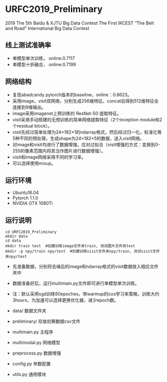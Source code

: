 # URFC2019_Preliminary
2019 The 5th Baidu & XJTU Big Data Contest The First IKCEST “The Belt and Road” International Big Data Contest

## 线上测试准确率 
- 单模型单次训练， online:0.7117
- 单模型十折融合， online:0.7199

## 网络结构
- 复现abadcandy pytorch版本的baseline，online：0.6623。
- 采用image，visit双网络，分别生成256维特征，concat后得到512维特征全连接到9维输出。
- image采用imagenet上预训练的 ResNet-50 提取特征。
- visit采用手动搭建的无预训练的简单网络提取特征（2个inception module和2个residual block）。
- visit先经过简单处理为24×182×1的ndarray格式，然后经过归一化，标准化等5种不同的预处理，生成shape为24×182×5的数据，送入visit网络。
- 对image和visit均进行了数据增强，应对过拟合（visit增强的方式：变换到0-255的像素范围内将其当作图片进行数据增强）。
- visit和image网络采用不同的学习率。
- 可以选择使用mixup。

## 运行环境
- Ubuntu16.04
- Pytorch 1.1.0
- NVIDIA GTX 1080Ti
## 运行说明
```
cd URFC2019_Preliminary
mkdir data
cd data
mkdir train test  #创建训练image文件夹train, 测试图片文件夹test
mkdir -p npy/train npy/test  #创建训练visit文件夹npy/train, 测试visit文件夹npy/test
```
- 先准备数据，分别将去噪后的image和ndarray格式的visit数据放入相应文件夹中
- 数据准备好后，运行multimain.py文件即可进行单模型单次训练。
- 注：默认采用sgd训练60epoches，带warmup的cos学习率策略，训练大约3hours，为加速可以选择更换优化器，减少epoch数。


- data/ 数据文件夹
- preliminary/ 存放初赛数据csv文件
- multimain.py 主程序
- multimodal.py 网络模型
- preprocess.py 数据增强
- config.py 参数配置
- utils.py 通用模块
